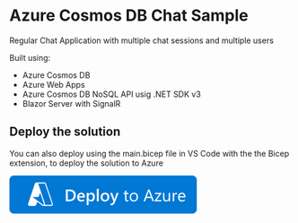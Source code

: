 # Azure Cosmos DB Chat Sample

Regular Chat Application with multiple chat sessions and multiple users

Built using:
- Azure Cosmos DB
- Azure Web Apps
- Azure Cosmos DB NoSQL API usig .NET SDK v3
- Blazor Server with SignalR


## Deploy the solution

You can also deploy using the main.bicep file in VS Code with the the Bicep extension, to deploy the solution to Azure

[![Deploy To Azure](https://raw.githubusercontent.com/Azure/azure-quickstart-templates/master/1-CONTRIBUTION-GUIDE/images/deploytoazure.svg?sanitize=true)](https://portal.azure.com/#create/Microsoft.Template/uri/https%3A%2F%2Fraw.githubusercontent.com%2FAzureCosmosDB%2Fcosmos-chat%2Fmain%2Fazuredeploy.json)

